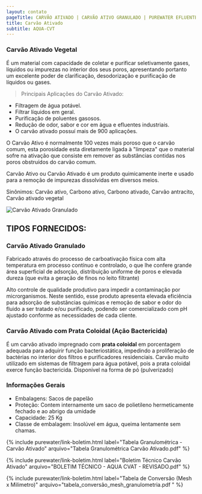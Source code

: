 ```yaml
---
layout: contato
pageTitle: CARVÃO ATIVADO | CARVÃO ATIVO GRANULADO | PUREWATER EFLUENTES
title: Carvão Ativado
subtitle: AQUA-CVT
---
```


### **Carvão Ativado Vegetal**

É um material com capacidade de coletar e purificar seletivamente gases, líquidos ou impurezas no interior dos seus poros, apresentando portanto um excelente poder de clarificação, desodorização e purificação de líquidos ou gases.

> Principais Aplicações do Carvão Ativado:
- Filtragem de água potável.
- Filtrar líquidos em geral.
- Purificação de poluentes gasosos.
- Redução de odor, sabor e cor em água e efluentes industriais.
- O carvão ativado possuí mais de 900 aplicações.

O Carvão Ativo é normalmente 100 vezes mais poroso que o carvão comum, esta porosidade esta diretamente ligada à "limpeza" que o material sofre na ativação que consiste em remover as substâncias contidas nos poros obstruídos do carvão comum. 

Carvão Ativo ou Carvão Ativado é um produto quimicamente inerte e usado para a remoção de impurezas dissolvidas em diversos meios.

Sinônimos: Carvão ativo, Carbono ativo, Carbono ativado, Carvão antracito, Carvão ativado vegetal

<img class="img-responsive pull-right" style="max-width: 40%;" src="../../website/images/Carvão ativado granulado.jpg" alt="Carvão Ativado Granulado">

>
## TIPOS FORNECIDOS:
>


### **Carvão Ativado Granulado** 
Fabricado através do processo de carboativação física com alta temperatura em processo contínuo e controlado, o que lhe confere grande área superficial de adsorção, distribuição uniforme de poros e elevada dureza (que evita a geração de finos no leito filtrante)

Alto controle de qualidade produtivo para impedir a contaminação por microrganismos. Neste sentido, esse produto apresenta elevada eficiência para adsorção de substâncias químicas e remoção de sabor e odor do fluido a ser tratado e/ou purificado, podendo ser comercializado com pH ajustado conforme as necessidades de cada cliente.


### **Carvão Ativado com Prata Coloidal (Ação Bactericida)**
É um carvão ativado impregnado com **prata coloidal** em porcentagem adequada para adquirir função bacteriostática, impedindo a proliferação de bactérias no interior dos filtros e purificadores residenciais.
Carvão muito utilizado em sistemas de filtragem para água potável, pois a prata coloidal exerce função bactericida.
Disponivel na forma de pó (pulverizado)

### **Informações Gerais**

+ Embalagens: Sacos de papelão
+ Proteção: Contem internamente um saco de polietileno hermeticamente fechado e ao abrigo da umidade
+ Capacidade: 25 Kg 
+ Classe de embalagem: Insolúvel em água, queima lentamente sem  chamas.

>
{% include purewater/link-boletim.html 
   label="Tabela Granulométrica - Carvão Ativado" 
   arquivo="Tabela Granulométrica Carvão Ativado.pdf" %}
>
>
{% include purewater/link-boletim.html 
   label="Boletim Técnico Carvão Ativado" 
   arquivo="BOLETIM TÉCNICO - AQUA CVAT - REVISADO.pdf" %}
>
>
{% include purewater/link-boletim.html 
   label="Tabela de Conversão (Mesh x Milimetro)" 
   arquivo="tabela_conversão_mesh_granulometria.pdf  " %}
>


